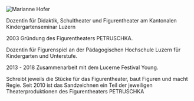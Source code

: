 ![Marianne Hofer](https://schlosswochen.ch/assets/images/team-marianne.jpg "Marianne Hofer")

Dozentin für Didaktik, Schultheater und Figurentheater am Kantonalen Kindergartenseminar Luzern

2003 Gründung des Figurentheaters PETRUSCHKA.

Dozentin für Figurenspiel an der Pädagogischen Hochschule Luzern für Kindergarten und Unterstufe.

2013 - 2018 Zusammenarbeit mit dem Lucerne Festival Young.

Schreibt jeweils die Stücke für das Figurentheater, baut Figuren und macht Regie. Seit 2010 ist das Sandzeichnen ein Teil der jeweiligen Theaterproduktionen des Figurentheaters PETRUSCHKA
